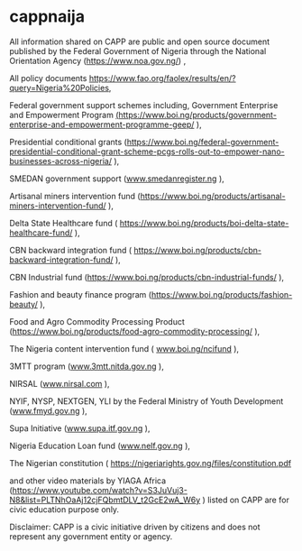 # cappnaija

All information shared on CAPP are public and open source document published by the Federal Government of Nigeria through the National Orientation Agency (https://www.noa.gov.ng/) , 


All policy documents https://www.fao.org/faolex/results/en/?query=Nigeria%20Policies,


Federal government support schemes including, Government Enterprise and Empowerment Program <a href=""> (https://www.boi.ng/products/government-enterprise-and-empowerment-programme-geep/ ), 

Presidential conditional grants (https://www.boi.ng/federal-government-presidential-conditional-grant-scheme-pcgs-rolls-out-to-empower-nano-businesses-across-nigeria/ ), 

SMEDAN government support (www.smedanregister.ng ), 

Artisanal miners intervention fund (https://www.boi.ng/products/artisanal-miners-intervention-fund/ ), 

Delta State Healthcare fund ( https://www.boi.ng/products/boi-delta-state-healthcare-fund/ ), 

CBN backward integration fund ( https://www.boi.ng/products/cbn-backward-integration-fund/ ), 

CBN  Industrial fund (https://www.boi.ng/products/cbn-industrial-funds/ ), 

Fashion and beauty finance program (https://www.boi.ng/products/fashion-beauty/ ), 

Food and Agro Commodity Processing Product (https://www.boi.ng/products/food-agro-commodity-processing/ ), 

The Nigeria content intervention fund ( www.boi.ng/ncifund ), 

3MTT program (www.3mtt.nitda.gov.ng ), 

NIRSAL (www.nirsal.com ), 

NYIF, NYSP, NEXTGEN, YLI by the Federal Ministry of Youth Development (www.fmyd.gov.ng ), 

Supa Initiative (www.supa.itf.gov.ng ), 

Nigeria Education Loan fund (www.nelf.gov.ng ), 

The Nigerian constitution 
( https://nigeriarights.gov.ng/files/constitution.pdf    

and other video materials by YIAGA Africa (https://www.youtube.com/watch?v=S3JuVuj3-N8&list=PLTNhOaAj12cjFQbmtDLV_t2GcE2wA_W6y ) listed on CAPP are for civic education purpose only. 

Disclaimer: CAPP is a civic initiative driven by citizens and does not represent any government entity or agency.


